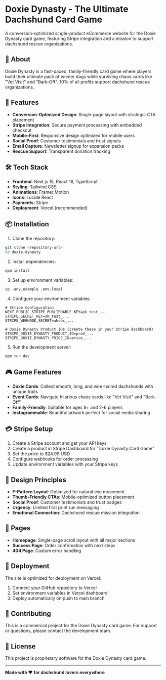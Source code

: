 # Doxie Dynasty - The Ultimate Dachshund Card Game

A conversion-optimized single-product eCommerce website for the Doxie Dynasty card game, featuring Stripe integration and a mission to support dachshund rescue organizations.

## 🎯 About

Doxie Dynasty is a fast-paced, family-friendly card game where players build their ultimate pack of wiener dogs while surviving chaos cards like "Vet Visit" and "Bark-Off". 10% of all profits support dachshund rescue organizations.

## 🚀 Features

- **Conversion-Optimized Design**: Single-page layout with strategic CTA placement
- **Stripe Integration**: Secure payment processing with embedded checkout
- **Mobile-First**: Responsive design optimized for mobile users
- **Social Proof**: Customer testimonials and trust signals
- **Email Capture**: Newsletter signup for expansion packs
- **Rescue Support**: Transparent donation tracking

## 🛠️ Tech Stack

- **Frontend**: Next.js 15, React 19, TypeScript
- **Styling**: Tailwind CSS
- **Animations**: Framer Motion
- **Icons**: Lucide React
- **Payments**: Stripe
- **Deployment**: Vercel (recommended)

## 📦 Installation

1. Clone the repository:
```bash
git clone <repository-url>
cd doxie-dynasty
```

2. Install dependencies:
```bash
npm install
```

3. Set up environment variables:
```bash
cp .env.example .env.local
```

4. Configure your environment variables:
```env
# Stripe Configuration
NEXT_PUBLIC_STRIPE_PUBLISHABLE_KEY=pk_test_...
STRIPE_SECRET_KEY=sk_test_...
STRIPE_WEBHOOK_SECRET=whsec_...

# Doxie Dynasty Product IDs (create these in your Stripe dashboard)
STRIPE_DOXIE_DYNASTY_PRODUCT_ID=prod_...
STRIPE_DOXIE_DYNASTY_PRICE_ID=price_...
```

5. Run the development server:
```bash
npm run dev
```

## 🎮 Game Features

- **Doxie Cards**: Collect smooth, long, and wire-haired dachshunds with unique traits
- **Event Cards**: Navigate hilarious chaos cards like "Vet Visit" and "Bark-Off"
- **Family-Friendly**: Suitable for ages 8+ and 2-6 players
- **Instagrammable**: Beautiful artwork perfect for social media sharing

## 💳 Stripe Setup

1. Create a Stripe account and get your API keys
2. Create a product in Stripe Dashboard for "Doxie Dynasty Card Game"
3. Set the price to $24.99 USD
4. Configure webhooks for order processing
5. Update environment variables with your Stripe keys

## 🎨 Design Principles

- **F-Pattern Layout**: Optimized for natural eye movement
- **Thumb-Friendly CTAs**: Mobile-optimized button placement
- **Social Proof**: Customer testimonials and trust badges
- **Urgency**: Limited first print run messaging
- **Emotional Connection**: Dachshund rescue mission integration

## 📱 Pages

- **Homepage**: Single-page scroll layout with all major sections
- **Success Page**: Order confirmation with next steps
- **404 Page**: Custom error handling

## 🚀 Deployment

The site is optimized for deployment on Vercel:

1. Connect your GitHub repository to Vercel
2. Set environment variables in Vercel dashboard
3. Deploy automatically on push to main branch

## 🤝 Contributing

This is a commercial project for the Doxie Dynasty card game. For support or questions, please contact the development team.

## 📄 License

This project is proprietary software for the Doxie Dynasty card game.

---

**Made with ❤️ for dachshund lovers everywhere**
